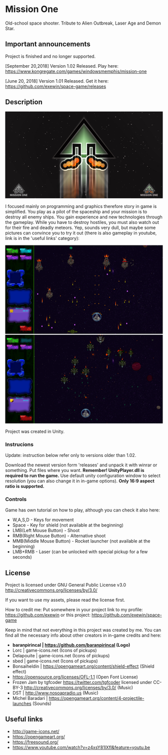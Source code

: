 # Mission One

Old-school space shooter. Tribute to Alien Outbreak, Laser Age and Demon Star.

## Important announcements

Project is finished and no longer supported.

[September 20,2018] Version 1.02 Released. 
Play here: https://www.kongregate.com/games/windowsmemphis/mission-one

[June 20, 2018] Version 1.01 Released.
Get it here: https://github.com/exewin/space-game/releases

## Description

![alt text](https://github.com/exewin/space-game/blob/master/preview3.jpg)

  I focused mainly on programming and graphics therefore story in game is simplified. You play as a pilot of the spaceship and your mission is to destroy all enemy ships. You gain experience and new technologies through the gameplay. While you have to destroy hostiles, you must also watch out for their fire and deadly meteors. Yep, sounds very dull, but maybe some pictures can convince you to try it out (there is also gameplay in youtube, link is in the 'useful links' category):

![alt text](https://github.com/exewin/space-game/blob/master/preview1.png)
![alt text](https://github.com/exewin/space-game/blob/master/preview2.png)




Project was created in Unity. 

### Instrucions

Update: instruction below refer only to versions older than 1.02. 

  Download the newest version form 'releases' and unpack it with winrar or something. Put files where you want. 
**Remember! UnityPlayer.dll is required to run the game.**
Use default unity configuration window to select resolution (you can also change it in in-game options).
**Only 16:9 aspect ratio is supported.**


### Controls

  Game has own tutorial on how to play, although you can check it also here:
* W,A,S,D - Keys for movement
* Space - Key for shield (not available at the beginning)
* LMB(Left Mouse Button) - Shoot
* RMB(Right Mouse Button) - Alternative shoot
* MMB(Middle Mouse Button) - Rocket launcher (not available at the beginning)
* LMB+RMB - Laser (can be unlocked with special pickup for a few seconds)


## License

Project is licensed under GNU General Public License v3.0 http://creativecommons.org/licenses/by/3.0/

If you want to use my assets, please read the license first.

How to credit me:
Put somewhere in your project link to my profile:
https://github.com/exewin
or this project:
https://github.com/exewin/space-game



  Keep in mind that not everything in this project was created by me. You can find all the necessary info about other creators in in-game credits and here:

* **baranpirincal | https://github.com/baranpirincal (Logo)**
* Lorc | game-icons.net (Icons of pickups)
* Delapouite | game-icons.net (Icons of pickups)
* sbed | game-icons.net (Icons of pickups)
* Bonsaiheldin | https://opengameart.org/content/shield-effect (Shield effect)
* https://opensource.org/licenses/OFL-1.1 (Open Font License)
* Frozen Jam by tgfcoder <https://twitter.com/tgfcoder> licensed under CC-BY-3 <http://creativecommons.org/licenses/by/3.0/> (Music)
* DST | http://www.nosoapradio.us (Music)
* Michel Baradari | https://opengameart.org/content/4-projectile-launches (Sounds)


## Useful links

* http://game-icons.net/
* https://opengameart.org/
* https://freesound.org/
* https://www.youtube.com/watch?v=z4xsY81lXfI&feature=youtu.be
